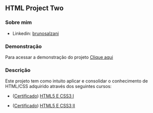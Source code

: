 ## HTML Project Two

### Sobre mim
* Linkedin: <a href="https://www.linkedin.com/in/brunosalzani/" target="_blank">brunosalzani</a>

### Demonstração
Para acessar a demonstração do projeto <a href="https://bruno-salzani.github.io/project-html-two/" target="_blank">Clique aqui</a>

### Descrição
Este projeto tem como intuito aplicar e consolidar o conhecimento de HTML/CSS adquirido através dos seguintes cursos:

* (<a href="https://cursos.alura.com.br/certificate/6ac2fe58-1b2c-436c-bdbc-0824b9ccc1a5" target="_blank">Certificado</a>) 
<a href="https://cursos.alura.com.br/course/introducao-html-css" target="_blank">HTML5 E CSS3 I</a>

* (<a href="https://cursos.alura.com.br/certificate/b97424a9-97bc-4077-8091-8d0bd1ff247c" target="_blank">Certificado</a>) 
<a href="https://cursos.alura.com.br/course/avancando-html-css" target="_blank">HTML5 E CSS3 II</a>

